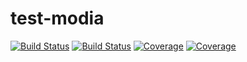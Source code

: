 # test-modia

[![Build Status](https://travis-ci.com/vincent.lapointe@opal-rt.com/MyTestModia.jl.svg?branch=master)](https://travis-ci.com/vincent.lapointe@opal-rt.com/MyTestModia.jl)
[![Build Status](https://ci.appveyor.com/api/projects/status/github/vincent.lapointe@opal-rt.com/MyTestModia.jl?svg=true)](https://ci.appveyor.com/project/vincent.lapointe@opal-rt.com/MyTestModia-jl)
[![Coverage](https://codecov.io/gh/vincent.lapointe@opal-rt.com/MyTestModia.jl/branch/master/graph/badge.svg)](https://codecov.io/gh/vincent.lapointe@opal-rt.com/MyTestModia.jl)
[![Coverage](https://coveralls.io/repos/github/vincent.lapointe@opal-rt.com/MyTestModia.jl/badge.svg?branch=master)](https://coveralls.io/github/vincent.lapointe@opal-rt.com/MyTestModia.jl?branch=master)
